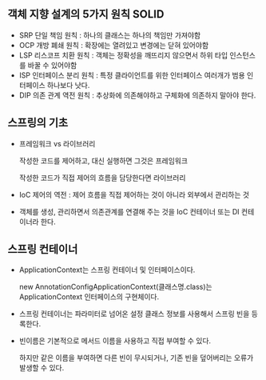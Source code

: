 객체 지향 설계의 5가지 원칙 SOLID
---
* SRP 단일 책임 원칙 : 하나의 클래스는 하나의 책임만 가져야함
* OCP 개방 폐쇄 원칙 : 확장에는 열려있고 변경에는 닫혀 있어야함
* LSP 리스코프 치환 원칙 : 객체는 정확성을 깨뜨리지 않으면서 하위 타입 인스턴스를 바꿀 수 있어야함
* ISP 인터페이스 분리 원칙 : 특정 클라이언트를 위한 인터페이스 여러개가 범용 인터페이스 하나보다 낫다.
* DIP 의존 관계 역전 원칙 : 추상화에 의존해야하고 구체화에 의존하지 말아야 한다.


스프링의 기초
---
* 프레임워크 vs 라이브러리
  
  작성한 코드를 제어하고, 대신 실행하면 그것은 프레임워크
  
  작성한 코드가 직접 제어의 흐름을 담당한다면 라이브러리
* IoC 제어의 역전 : 제어 흐름을 직접 제어하는 것이 아니라 외부에서 관리하는 것
* 객체를 생성, 관리하면서 의존관계를 연결해 주는 것을 IoC 컨테이너 또는 DI 컨테이너라 한다.


스프링 컨테이너
---
* ApplicationContext는 스프링 컨테이너 및 인터페이스이다.

  new AnnotationConfigApplicationContext(클래스명.class)는 ApplicationContext 인터페이스의 구현체이다.
* 스프링 컨테이너는 파라미터로 넘어온 설정 클래스 정보를 사용해서 스프링 빈을 등록한다.
* 빈이름은 기본적으로 메서드 이름을 사용하고 직접 부여할 수 있다.

  하지만 같은 이름을 부여하면 다른 빈이 무시되거나, 기존 빈을 덮어버리는 오류가 발생할 수 있다.
  
  
